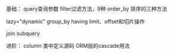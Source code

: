 基础：
query查询参数
filter过滤方法，9种
order_by 排序的三种方法


lazy="dynamic"
group_by
having
limit、offset和切片操作

join
subquery


进阶：
column 类中定义源码
ORM层的cascade用法


